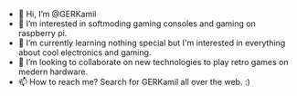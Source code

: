 - 👋 Hi, I’m @GERKamil
- 👀 I’m interested in softmoding gaming consoles and gaming on raspberry pi.
- 🌱 I’m currently learning nothing special but I'm interested in everything about cool electronics and gaming.
- 💞️ I’m looking to collaborate on new technologies to play retro games on medern hardware.
- 📫 How to reach me? Search for GERKamil all over the web. :)
